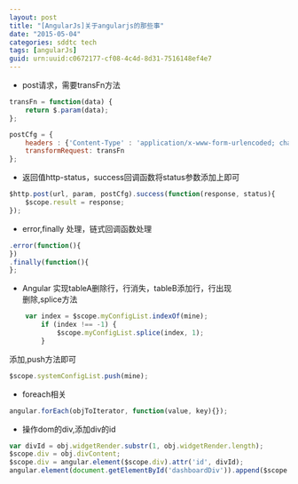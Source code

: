 ```yaml
---
layout: post
title: "[AngularJs]关于angularjs的那些事"
date: "2015-05-04"
categories: sddtc tech
tags: [angularJs]
guid: urn:uuid:c0672177-cf08-4c4d-8d31-7516148ef4e7
---
```


* post请求，需要transFn方法   

```javascript    
transFn = function(data) {  
    return $.param(data);  
};  

postCfg = {  
    headers : {'Content-Type' : 'application/x-www-form-urlencoded; charset=UTF-8'},  
  	transformRequest: transFn  
};  

```    
* 返回值http-status，success回调函数将status参数添加上即可   

```javascript
$http.post(url, param, postCfg).success(function(response, status){  
    $scope.result = response;  
});  

```    

* error,finally 处理，链式回调函数处理    

```javascript
.error(function(){
})
.finally(function(){
};
```

* Angular 实现tableA删除行，行消失，tableB添加行，行出现  
删除,splice方法  

```javascript
    var index = $scope.myConfigList.indexOf(mine);
	    if (index !== -1) {
		    $scope.myConfigList.splice(index, 1);
		}
```

添加,push方法即可  

```javascript
$scope.systemConfigList.push(mine);
```

* foreach相关  

```javascript
angular.forEach(objToIterator, function(value, key){});
```

* 操作dom的div,添加div的id  

```javascript
var divId = obj.widgetRender.substr(1, obj.widgetRender.length);
$scope.div = obj.divContent;
$scope.div = angular.element($scope.div).attr('id', divId);
angular.element(document.getElementById('dashboardDiv')).append($scope.div);
```
